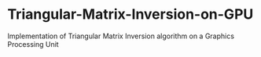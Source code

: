 # Triangular-Matrix-Inversion-on-GPU
Implementation of Triangular Matrix Inversion algorithm on a Graphics Processing Unit
